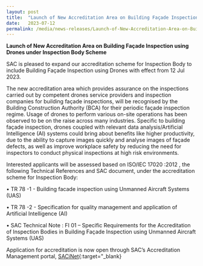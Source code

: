 ```yaml
---
layout: post
title:  "Launch of New Accreditation Area on Building Façade Inspection using Drones under Inspection Body Schemen Scheme"   
date:   2023-07-12
permalink: /media/news-releases/Launch-of-New-Accreditation-Area-on-Building-Façade-using-Drones-under-Inspection-Body-Scheme  
---
```


**Launch of New Accreditation Area on Building Façade Inspection using Drones under Inspection Body Scheme**


SAC is pleased to expand our accreditation scheme for Inspection Body to include Building Façade Inspection using Drones with effect from 12 Jul 2023.

The new accreditation area which provides assurance on the inspections carried out by competent drones service providers and inspection companies for building façade inspections, will be recognised by the Building Construction Authority (BCA) for their periodic façade inspection regime.  Usage of drones to perform various on-site operations has been observed to be on the raise across many industries. Specific to building façade inspection, drones coupled with relevant data analysis/Artificial Intelligence (AI) systems could bring about benefits like higher productivity, due to the ability to capture images quickly and analyse images of façade defects, as well as improve workplace safety by reducing the need for inspectors to conduct physical inspections at high risk environments. 

Interested applicants will be assessed based on ISO/IEC 17020 :2012 , the following Technical References and SAC document, under the accreditation scheme for Inspection Body:

•  TR 78 -1 - Building facade inspection using Unmanned Aircraft Systems (UAS)

•  TR 78 -2 - Specification for quality management and application of Artificial Intelligence (AI)

•  SAC Technical Note : FI 01 – Specific Requirements for the Accreditation of Inspection Bodies in Building Façade Inspection using Unmanned Aircraft Systems (UAS)

Application for accreditation is now open through SAC’s Accreditation Management portal, [SACiNet](https://sacinet2.enterprisesg.gov.sg/landing){:target="_blank}

